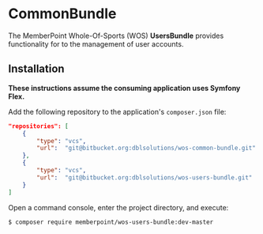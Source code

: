 CommonBundle
==

The MemberPoint Whole-Of-Sports (WOS) **UsersBundle** provides functionality
for to the management of user accounts.

Installation
--

**These instructions assume the consuming application uses Symfony Flex.**

Add the following repository to the application's `composer.json` file:

```json
"repositories": [
    {
        "type": "vcs",
        "url":  "git@bitbucket.org:dblsolutions/wos-common-bundle.git"
    },
    {
        "type": "vcs",
        "url":  "git@bitbucket.org:dblsolutions/wos-users-bundle.git"
    }
]
```

Open a command console, enter the project directory, and execute:

```console
$ composer require memberpoint/wos-users-bundle:dev-master
```
